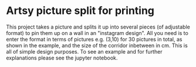# Artsy picture split for printing
This project takes a picture and splits it up into several pieces (of adjustable format) to pin them up on a wall in an "instagram design". 
All you need is to enter the format in terms of pictures e.g. (3,10) for 30 pictures in total, as shown in the example, and the size of the corridor inbetween in cm. This is all of simple design purposes. 
To see an example and for further explanations please see the jupyter notebook.
